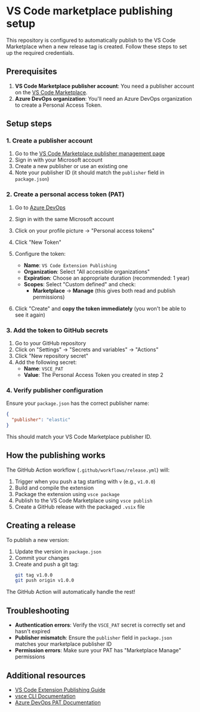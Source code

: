 # VS Code marketplace publishing setup

This repository is configured to automatically publish to the VS Code Marketplace when a new release tag is created. Follow these steps to set up the required credentials.

## Prerequisites

1. **VS Code Marketplace publisher account**: You need a publisher account on the [VS Code Marketplace](https://marketplace.visualstudio.com/manage).
2. **Azure DevOps organization**: You'll need an Azure DevOps organization to create a Personal Access Token.

## Setup steps

### 1. Create a publisher account

1. Go to the [VS Code Marketplace publisher management page](https://marketplace.visualstudio.com/manage)
2. Sign in with your Microsoft account
3. Create a new publisher or use an existing one
4. Note your publisher ID (it should match the `publisher` field in `package.json`)

### 2. Create a personal access token (PAT)

1. Go to [Azure DevOps](https://dev.azure.com)
2. Sign in with the same Microsoft account
3. Click on your profile picture → "Personal access tokens"
4. Click "New Token"
5. Configure the token:
   - **Name**: `VS Code Extension Publishing`
   - **Organization**: Select "All accessible organizations"
   - **Expiration**: Choose an appropriate duration (recommended: 1 year)
   - **Scopes**: Select "Custom defined" and check:
     - **Marketplace** → **Manage** (this gives both read and publish permissions)

6. Click "Create" and **copy the token immediately** (you won't be able to see it again)

### 3. Add the token to GitHub secrets

1. Go to your GitHub repository
2. Click on "Settings" → "Secrets and variables" → "Actions"
3. Click "New repository secret"
4. Add the following secret:
   - **Name**: `VSCE_PAT`
   - **Value**: The Personal Access Token you created in step 2

### 4. Verify publisher configuration

Ensure your `package.json` has the correct publisher name:

```json
{
  "publisher": "elastic"
}
```

This should match your VS Code Marketplace publisher ID.

## How the publishing works

The GitHub Action workflow (`.github/workflows/release.yml`) will:

1. Trigger when you push a tag starting with `v` (e.g., `v1.0.0`)
2. Build and compile the extension
3. Package the extension using `vsce package`
4. Publish to the VS Code Marketplace using `vsce publish`
5. Create a GitHub release with the packaged `.vsix` file

## Creating a release

To publish a new version:

1. Update the version in `package.json`
2. Commit your changes
3. Create and push a git tag:
   ```bash
   git tag v1.0.0
   git push origin v1.0.0
   ```

The GitHub Action will automatically handle the rest!

## Troubleshooting

- **Authentication errors**: Verify the `VSCE_PAT` secret is correctly set and hasn't expired
- **Publisher mismatch**: Ensure the `publisher` field in `package.json` matches your marketplace publisher ID
- **Permission errors**: Make sure your PAT has "Marketplace Manage" permissions

## Additional resources

- [VS Code Extension Publishing Guide](https://code.visualstudio.com/api/working-with-extensions/publishing-extension)
- [vsce CLI Documentation](https://github.com/microsoft/vscode-vsce)
- [Azure DevOps PAT Documentation](https://docs.microsoft.com/en-us/azure/devops/organizations/accounts/use-personal-access-tokens-to-authenticate)